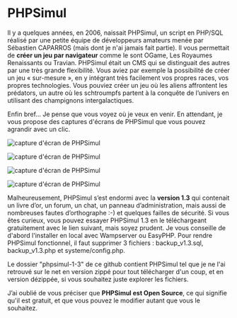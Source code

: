 # PHPSimul

Il y a quelques années, en 2006, naissait PHPSimul, un script en PHP/SQL réalisé par une petite équipe de développeurs amateurs menée par Sébastien CAPARROS (mais dont je n'ai jamais fait partie). Il vous permettait de **créer un jeu par navigateur** comme le sont OGame, Les Royaumes Renaissants ou Travian. PHPSimul était un CMS qui se distinguait des autres par une très grande flexibilité. Vous aviez par exemple la possibilité de créer un jeu « sur-mesure », en y intégrant très facilement vos propres races, vos propres technologies. Vous pouviez créer un jeu où les aliens affrontent les prédators, un autre où les schtroumpfs partent à la conquête de l’univers en utilisant des champignons intergalactiques.

Enfin bref... Je pense que vous voyez où je veux en venir. En attendant, je vous propose des captures d'écrans de PHPSimul que vous pouvez agrandir avec un clic.

![capture d'écran de PHPSimul](https://boitasite.com/img/phpsimul/capture001.jpg "capture d'écran de PHPSimul")

![capture d'écran de PHPSimul](https://boitasite.com/img/phpsimul/capture002.jpg "capture d'écran de PHPSimul")

![capture d'écran de PHPSimul](https://boitasite.com/img/phpsimul/capture003.jpg "capture d'écran de PHPSimul")

![capture d'écran de PHPSimul](https://boitasite.com/img/phpsimul/capture004.jpg "capture d'écran de PHPSimul")

Malheureusement, PHPSimul s’est endormi avec la **version 1.3** qui contenait un livre d’or, un forum, un chat, un panneau d’administration, mais aussi de nombreuses fautes d’orthographe :-) et quelques failles de sécurité. Si vous êtes curieux, vous pouvez essayer PHPSimul 1.3 en le téléchargeant gratuitement avec le lien suivant, mais soyez prudent. Je vous conseille de d'abord l'installer en local avec Wampserver ou EasyPHP. Pour rendre PHPSimul fonctionnel, il faut supprimer 3 fichiers : backup_v1.3.sql, backup_v1.3.php et systeme/config.php.

Le dossier "phpsimul-1-3" de ce github contient PHPSimul tel que je ne l'ai retrouvé sur le net en version zippé pour tout télécharger d'un coup, et en version dézippée, si vous souhaitez juste explorer les fichiers.

J’ai oublié de vous préciser que **PHPSimul est Open Source**, ce qui signifie qu'il est gratuit, et que vous pouvez le modifier autant que vous le souhaitez. 